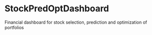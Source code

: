 # StockPredOptDashboard
 Financial dashboard for stock selection, prediction and optimization of portfolios
